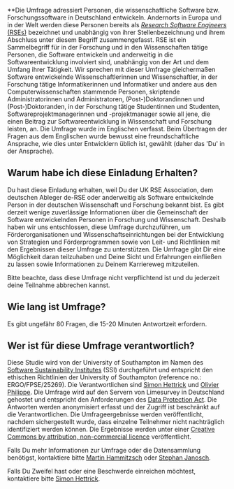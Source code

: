 **Die Umfrage adressiert Personen, die wissenschaftliche Software bzw. Forschungssoftware in Deutschland entwickeln. Andernorts in Europa und in der Welt werden diese Personen  bereits als *[Research Software Engineers](https://www.software.ac.uk/blog/2016-11-17-not-so-brief-history-research-software-engineers)* [(RSEs)](https://www.software.ac.uk/blog/2016-11-17-not-so-brief-history-research-software-engineers) bezeichnet und unabhängig von ihrer Stellenbezeichnung und ihrem Abschluss unter diesem Begriff zusammengefasst. RSE ist ein Sammelbegriff für in der Forschung und in den Wissenschaften tätige Personen, die Software entwickeln und anderweitig in die Softwareentwicklung involviert sind, unabhängig von der Art und dem Umfang ihrer Tätigkeit. Wir sprechen mit dieser Umfrage gleichermaßen Software entwickelnde Wissenschaftlerinnen und Wissenschaftler, in der Forschung tätige Informatikerinnen und Informatiker und andere aus den Computerwissenschaften stammende Personen, skriptende Administratorinnen und Administratoren, (Post-)Doktorandinnen und (Post-)Doktoranden, in der Forschung tätige Studentinnen und Studenten, Softwareprojektmanagerinnen und -projektmanager sowie all jene, die einen Beitrag zur Softwareentwicklung in Wissenschaft und Forschung leisten, an. Die Umfrage wurde im Englischen verfasst. Beim Übertragen der Fragen aus dem Englischen wurde bewusst eine freundschaftliche Ansprache, wie dies unter Entwicklern üblich ist, gewählt (daher das 'Du' in der Ansprache).


Warum habe ich diese Einladung Erhalten?
----------------------------------------

Du hast diese Einladung erhalten, weil Du der UK RSE Association, dem deutschen Ableger de-RSE oder anderweitig als Software entwickelnde Person in der deutschen Wissenschaft und Forschung bekannt bist. Es gibt derzeit wenige zuverlässige Informationen über die Gemeinschaft der Software entwickelnden Personen in Forschung und Wissenschaft. Deshalb haben wir uns entschlossen, diese Umfrage durchzuführen, um Förderorganisationen und Wissenschaftseinrichtungen bei der Entwicklung von Strategien und Förderprogrammen sowie von Leit- und Richtlinien mit den Ergebnissen dieser Umfrage zu unterstützen.
Die Umfrage gibt Dir eine Möglichkeit daran teilzuhaben und Deine Sicht und Erfahrungen einfließen zu lassen sowie Informationen zu Deinem Karriereweg mitzuteilen.

Bitte beachte, dass diese Umfrage nicht verpflichtend ist und du jederzeit deine Teilnahme abbrechen kannst.


Wie lang ist Umfrage?
---------------------

Es gibt ungefähr 80 Fragen, die 15-20 Minuten Antwortzeit erfordern.


Wer ist für diese Umfrage verantwortlich?
------------------------------------------

Diese Studie wird von der University of Southampton im Namen des [Software Sustainability Institutes](http://software.ac.uk/) (SSI) durchgeführt und entspricht den ethischen Richtlinien der University of Southampton (reference no.: ERGO/FPSE/25269).
Die Verantwortlichen sind [Simon Hettrick](mailto:s.hettrick@software.ac.uk) und [Olivier Philippe](mailto:olivier.philippe@soton.ac.uk).
Die Umfrage wird auf den Servern von Limesurvey in Deutschland gehostet und entspricht den Anforderungen des [Data Protection Act](https://www.gov.uk/data-protection/the-data-protection-act). 
Die Antworten werden anonymisiert erfasst und der Zugriff ist beschränkt auf die Verantwortlichen. Die Umfrageergebnisse werden veröffentlicht, nachdem sichergestellt wurde, dass einzelne Teilnehmer nicht nachträglich identifiziert werden können. Die Ergebnisse werden unter einer [Creative Commons by attribution, non-commercial licence](https://creativecommons.org/licenses/by-nc/2.5/scotland/) veröffentlicht.

Falls Du mehr Informationen zur Umfrage oder die Datensammlung benötigst, kontaktiere bitte [Martin Hammitzsch](mailto:martin.hammitzsch@gfz-potsdam.de) oder [Stephan Janosch](mailto:janosch@mpi-cbg.de>).

Falls Du Zweifel hast oder eine Beschwerde einreichen möchtest, kontaktiere bitte [Simon Hettrick](mailto:s.hettrick@software.ac.uk).


